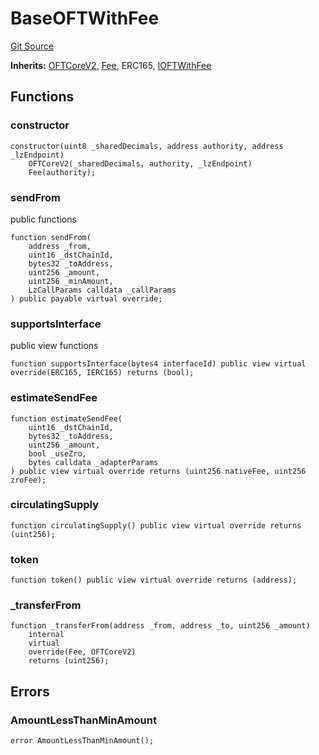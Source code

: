# BaseOFTWithFee

[Git Source](https://github.com/manifoldfinance/mevETH2/blob/b0e2069a5fc2dbba164002d348bd88f3539a53df/src/layerZero/oft/BaseOFTWithFee.sol)

**Inherits:**
[OFTCoreV2](/src/layerZero/oft/OFTCoreV2.sol/abstract.OFTCoreV2.md), [Fee](/src/layerZero/oft/Fee.sol/abstract.Fee.md), ERC165, [IOFTWithFee](/src/interfaces/IOFTWithFee.sol/interface.IOFTWithFee.md)

## Functions

### constructor

```solidity
constructor(uint8 _sharedDecimals, address authority, address _lzEndpoint)
    OFTCoreV2(_sharedDecimals, authority, _lzEndpoint)
    Fee(authority);
```

### sendFrom

public functions

```solidity
function sendFrom(
    address _from,
    uint16 _dstChainId,
    bytes32 _toAddress,
    uint256 _amount,
    uint256 _minAmount,
    LzCallParams calldata _callParams
) public payable virtual override;
```

### supportsInterface

public view functions

```solidity
function supportsInterface(bytes4 interfaceId) public view virtual override(ERC165, IERC165) returns (bool);
```

### estimateSendFee

```solidity
function estimateSendFee(
    uint16 _dstChainId,
    bytes32 _toAddress,
    uint256 _amount,
    bool _useZro,
    bytes calldata _adapterParams
) public view virtual override returns (uint256 nativeFee, uint256 zroFee);
```

### circulatingSupply

```solidity
function circulatingSupply() public view virtual override returns (uint256);
```

### token

```solidity
function token() public view virtual override returns (address);
```

### \_transferFrom

```solidity
function _transferFrom(address _from, address _to, uint256 _amount)
    internal
    virtual
    override(Fee, OFTCoreV2)
    returns (uint256);
```

## Errors

### AmountLessThanMinAmount

```solidity
error AmountLessThanMinAmount();
```
